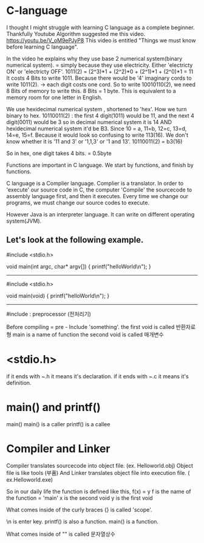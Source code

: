 # C-language

I thought I might struggle with learning C language as a complete beginner.
Thankfully Youtube Algorithm suggested me this video.
https://youtu.be/V_oM9ePJyP8
This video is entitled "Things we must know before learning C language".

In the video he explains why they use base 2 numerical system(binary numerical system). = simply because they use electricity. 
Either 'electricty ON' or 'electricty OFF'.
1011(2) = (2^3)*1 + (2^2)*0 + (2^1)*1 + (2^0)*1 = 11
It costs 4 Bits to write 1011. Because there would be '4' imaginary cords to write 1011(2). -> each digit costs one cord.
So to write 10010110(2), we need 8 Bits of memory to write this.
8 Bits = 1 byte. This is equivalent to a memory room for one letter in English. 


We use hexidecimal numerical system , shortened to 'hex'.
How we turn binary to hex.
10110011(2) : the first 4 digit(1011) would be 11, and the next  4 digit(0011) would be 3 so in decimal numerical system it is 14 AND hexidecimal numerical system it'd be B3.
Since 10 = a, 11=b, 12=c, 13=d, 14=e, 15=f. Because it would look so confusing to write 113(16). We don't know whether it is '11 and 3' or '1,1,3' or '1 and 13'.
10110011(2) = b3(16)

So in hex, one digit takes 4 bits. = 0.5byte

Functions are important in C language. We start by functions, and finish by functions.

C language is a Complier language. Complier is a translator. 
In order to 'execute' our source code in C, the computer 'Compile' the sourcecode to assembly language first, and then it executes.
Every time we change our programs, we must change our source codes to execute.

However Java is an interpreter language. It can  write on different operating system(JVM).

Let's look at the following example.
-------------------------------------------

#include <stdio.h>

void main(int argc, char* argv[])
{
    printf("helloWorld\n");
}

--------------------------------------------

#include <stdio.h>

void main(void)
{
    printf("helloWorld\n");
}

--------------------------------------------
#include : preprocessor (전처리기)

Before compiling = pre -
Include 'something'.
the first void is called 반환자료형
main is a name of function
the second void is called 매개변수

# <stdio.h>
if it ends with ~.h it means it's declaration.
if it ends with ~.c it means it's definition.

# main() and printf()
main()
main() is a caller
printf() is a callee

# Compiler and Linker
Compiler translates sourcecode into object file. (ex. Helloworld.obj)
Object file is like tools (부품)
And Linker translates object file into execution file. ( ex.Helloworld.exe)

So in our daily life the function is defined like this,
f(x) = y
f is the name of the function = 'main'
x is the second void
y is the first void

What comes inside of the curly braces {} is called 'scope'.

\n is enter key.
printf() is also a function.
main() is a function.

What comes inside of "" is called 문자열상수
